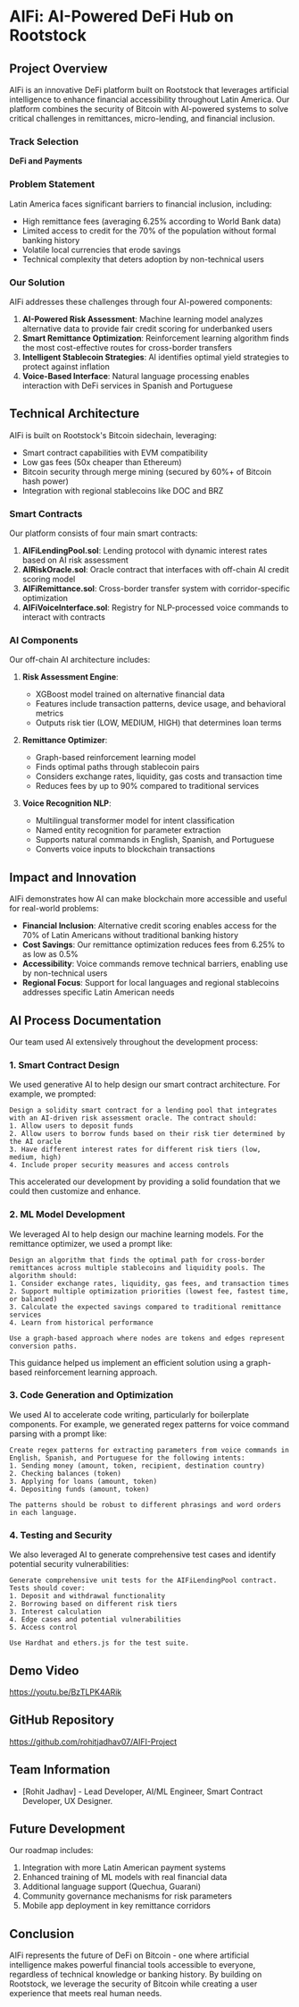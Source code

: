 # AIFi: AI-Powered DeFi Hub on Rootstock

## Project Overview

AIFi is an innovative DeFi platform built on Rootstock that leverages artificial intelligence to enhance financial accessibility throughout Latin America. Our platform combines the security of Bitcoin with AI-powered systems to solve critical challenges in remittances, micro-lending, and financial inclusion.

### Track Selection

**DeFi and Payments**

### Problem Statement

Latin America faces significant barriers to financial inclusion, including:
- High remittance fees (averaging 6.25% according to World Bank data)
- Limited access to credit for the 70% of the population without formal banking history
- Volatile local currencies that erode savings
- Technical complexity that deters adoption by non-technical users

### Our Solution

AIFi addresses these challenges through four AI-powered components:

1. **AI-Powered Risk Assessment**: Machine learning model analyzes alternative data to provide fair credit scoring for underbanked users
2. **Smart Remittance Optimization**: Reinforcement learning algorithm finds the most cost-effective routes for cross-border transfers
3. **Intelligent Stablecoin Strategies**: AI identifies optimal yield strategies to protect against inflation
4. **Voice-Based Interface**: Natural language processing enables interaction with DeFi services in Spanish and Portuguese

## Technical Architecture

AIFi is built on Rootstock's Bitcoin sidechain, leveraging:
- Smart contract capabilities with EVM compatibility
- Low gas fees (50x cheaper than Ethereum)
- Bitcoin security through merge mining (secured by 60%+ of Bitcoin hash power)
- Integration with regional stablecoins like DOC and BRZ

### Smart Contracts

Our platform consists of four main smart contracts:

1. **AIFiLendingPool.sol**: Lending protocol with dynamic interest rates based on AI risk assessment
2. **AIRiskOracle.sol**: Oracle contract that interfaces with off-chain AI credit scoring model
3. **AIFiRemittance.sol**: Cross-border transfer system with corridor-specific optimization
4. **AIFiVoiceInterface.sol**: Registry for NLP-processed voice commands to interact with contracts

### AI Components

Our off-chain AI architecture includes:

1. **Risk Assessment Engine**:
   - XGBoost model trained on alternative financial data
   - Features include transaction patterns, device usage, and behavioral metrics
   - Outputs risk tier (LOW, MEDIUM, HIGH) that determines loan terms

2. **Remittance Optimizer**:
   - Graph-based reinforcement learning model
   - Finds optimal paths through stablecoin pairs
   - Considers exchange rates, liquidity, gas costs and transaction time
   - Reduces fees by up to 90% compared to traditional services

3. **Voice Recognition NLP**:
   - Multilingual transformer model for intent classification
   - Named entity recognition for parameter extraction
   - Supports natural commands in English, Spanish, and Portuguese
   - Converts voice inputs to blockchain transactions

## Impact and Innovation

AIFi demonstrates how AI can make blockchain more accessible and useful for real-world problems:

- **Financial Inclusion**: Alternative credit scoring enables access for the 70% of Latin Americans without traditional banking history
- **Cost Savings**: Our remittance optimization reduces fees from 6.25% to as low as 0.5%
- **Accessibility**: Voice commands remove technical barriers, enabling use by non-technical users
- **Regional Focus**: Support for local languages and regional stablecoins addresses specific Latin American needs

## AI Process Documentation

Our team used AI extensively throughout the development process:

### 1. Smart Contract Design

We used generative AI to help design our smart contract architecture. For example, we prompted:

```
Design a solidity smart contract for a lending pool that integrates with an AI-driven risk assessment oracle. The contract should:
1. Allow users to deposit funds
2. Allow users to borrow funds based on their risk tier determined by the AI oracle
3. Have different interest rates for different risk tiers (low, medium, high)
4. Include proper security measures and access controls
```

This accelerated our development by providing a solid foundation that we could then customize and enhance.

### 2. ML Model Development

We leveraged AI to help design our machine learning models. For the remittance optimizer, we used a prompt like:

```
Design an algorithm that finds the optimal path for cross-border remittances across multiple stablecoins and liquidity pools. The algorithm should:
1. Consider exchange rates, liquidity, gas fees, and transaction times
2. Support multiple optimization priorities (lowest fee, fastest time, or balanced)
3. Calculate the expected savings compared to traditional remittance services
4. Learn from historical performance

Use a graph-based approach where nodes are tokens and edges represent conversion paths.
```

This guidance helped us implement an efficient solution using a graph-based reinforcement learning approach.

### 3. Code Generation and Optimization

We used AI to accelerate code writing, particularly for boilerplate components. For example, we generated regex patterns for voice command parsing with a prompt like:

```
Create regex patterns for extracting parameters from voice commands in English, Spanish, and Portuguese for the following intents:
1. Sending money (amount, token, recipient, destination country)
2. Checking balances (token)
3. Applying for loans (amount, token)
4. Depositing funds (amount, token)

The patterns should be robust to different phrasings and word orders in each language.
```

### 4. Testing and Security

We also leveraged AI to generate comprehensive test cases and identify potential security vulnerabilities:

```
Generate comprehensive unit tests for the AIFiLendingPool contract. Tests should cover:
1. Deposit and withdrawal functionality
2. Borrowing based on different risk tiers
3. Interest calculation
4. Edge cases and potential vulnerabilities
5. Access control

Use Hardhat and ethers.js for the test suite.
```

## Demo Video

https://youtu.be/BzTLPK4ARik

## GitHub Repository

https://github.com/rohitjadhav07/AIFI-Project

## Team Information

- [Rohit Jadhav] - Lead Developer, AI/ML Engineer, Smart Contract Developer, UX Designer. 

## Future Development

Our roadmap includes:
1. Integration with more Latin American payment systems
2. Enhanced training of ML models with real financial data
3. Additional language support (Quechua, Guarani)
4. Community governance mechanisms for risk parameters
5. Mobile app deployment in key remittance corridors

## Conclusion

AIFi represents the future of DeFi on Bitcoin - one where artificial intelligence makes powerful financial tools accessible to everyone, regardless of technical knowledge or banking history. By building on Rootstock, we leverage the security of Bitcoin while creating a user experience that meets real human needs. 
